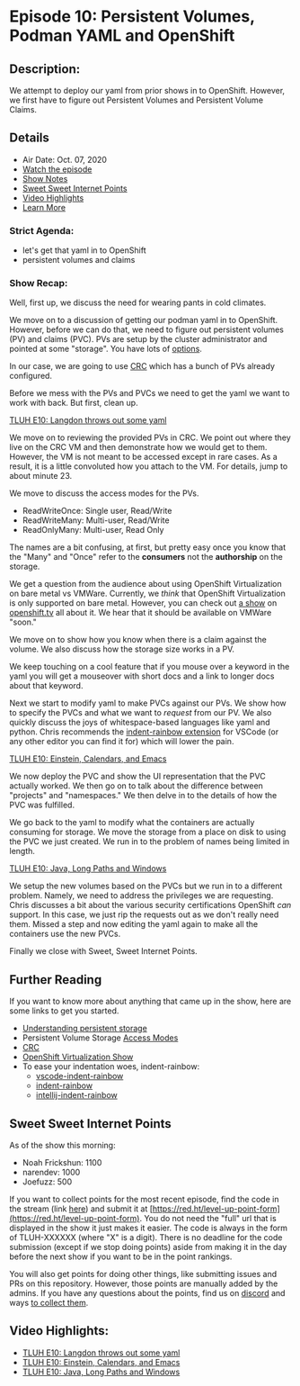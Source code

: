 # Episode 10: Persistent Volumes, Podman YAML and OpenShift

## Description:

We attempt to deploy our yaml from prior shows in to OpenShift.
However, we first have to figure out Persistent Volumes and Persistent Volume Claims.

## Details
* Air Date: Oct. 07, 2020
* [Watch the episode](https://youtu.be/jw0e0zBcoEs)
* [Show Notes](#show-notes)
* [Sweet Sweet Internet Points](#sweet-sweet-internet-points)
* [Video Highlights](#video-highlights)
* [Learn More](https://red.ht/leveluphour)

### Strict Agenda:
* let's get that yaml in to OpenShift
* persistent volumes and claims

### Show Recap:

Well, first up, we discuss the need for wearing pants in cold climates.

We move on to a discussion of getting our podman yaml in to OpenShift.
However, before we can do that, we need to figure out persistent volumes (PV) and claims (PVC).
PVs are setup by the cluster administrator and pointed at some "storage".
You have lots of [options](https://docs.openshift.com/container-platform/4.5/storage/understanding-persistent-storage.html#types-of-persistent-volumes_understanding-persistent-storage).

In our case, we are going to use [CRC](https://developers.redhat.com/products/codeready-containers/overview) which has a bunch of PVs already configured.

Before we mess with the PVs and PVCs we need to get the yaml we want to work with back.
But first, clean up.

[TLUH E10: Langdon throws out some yaml](https://clips.twitch.tv/ResolutePoisedBeefTriHard)

We move on to reviewing the provided PVs in CRC.
We point out where they live on the CRC VM and then demonstrate how we would get to them.
However, the VM is not meant to be accessed except in rare cases.
As a result, it is a little convoluted how you attach to the VM.
For details, jump to about minute 23.

We move to discuss the access modes for the PVs.

* ReadWriteOnce: Single user, Read/Write
* ReadWriteMany: Multi-user, Read/Write
* ReadOnlyMany: Multi-user, Read Only

The names are a bit confusing, at first, but pretty easy once you know that the "Many" and "Once" refer to the **consumers** not the **authorship** on the storage.

We get a question from the audience about using OpenShift Virtualization on bare metal vs VMWare.
Currently, we *think* that OpenShift Virtualization is only supported on bare metal.
However, you can check out [a show](https://www.youtube.com/watch?v=ucllLdo-e4M) on [openshift.tv](https://openshift.tv) all about it.
We hear that it should be available on VMWare "soon."

We move on to show how you know when there is a claim against the volume.
We also discuss how the storage size works in a PV.

We keep touching on a cool feature that if you mouse over a keyword in the yaml you will get a mouseover with short docs and a link to longer docs about that keyword.

Next we start to modify yaml to make PVCs against our PVs.
We show how to specify the PVCs and what we want to *request* from our PV.
We also quickly discuss the joys of whitespace-based languages like yaml and python.
Chris recommends the [indent-rainbow extension](https://github.com/oderwat/vscode-indent-rainbow) for VSCode (or any other editor you can find it for) which will lower the pain.

[TLUH E10: Einstein, Calendars, and Emacs](https://clips.twitch.tv/RelievedSolidFlyDansGame)

We now deploy the PVC and show the UI representation that the PVC actually worked.
We then go on to talk about the difference between "projects" and "namespaces."
We then delve in to the details of how the PVC was fulfilled.

We go back to the yaml to modify what the containers are actually consuming for storage.
We move the storage from a place on disk to using the PVC we just created.
We run in to the problem of names being limited in length.

[TLUH E10: Java, Long Paths and Windows](https://clips.twitch.tv/CrowdedAgitatedPorcupineCoolStoryBro)

We setup the new volumes based on the PVCs but we run in to a different problem.
Namely, we need to address the privileges we are requesting.
Chris discusses a bit about the various security certifications OpenShift *can* support.
In this case, we just rip the requests out as we don't really need them.
Missed a step and now editing the yaml again to make all the containers use the new PVCs.

Finally we close with Sweet, Sweet Internet Points.

## Further Reading

If you want to know more about anything that came up in the show, here are some links to get you started.
* [Understanding persistent storage](https://docs.openshift.com/container-platform/4.5/storage/understanding-persistent-storage.html)
* Persistent Volume Storage [Access Modes](https://kubernetes.io/docs/concepts/storage/persistent-volumes/#access-modes)
* [CRC](https://developers.redhat.com/products/codeready-containers/overview)
* [OpenShift Virtualization Show](https://www.youtube.com/watch?v=ucllLdo-e4M)
* To ease your indentation woes, indent-rainbow:
    * [vscode-indent-rainbow](https://github.com/oderwat/vscode-indent-rainbow)
    * [indent-rainbow](https://marketplace.visualstudio.com/items?itemName=oderwat.indent-rainbow)
    * [intellij-indent-rainbow](https://github.com/dima74/intellij-indent-rainbow)

## Sweet Sweet Internet Points
As of the show this morning:
* Noah Frickshun: 1100
* narendev: 1000
* Joefuzz: 500

If you want to collect points for the most recent episode, find the code in the stream (link [here](#details)) and submit it at [https://red.ht/level-up-point-form](https://red.ht/level-up-point-form).
You do not need the "full" url that is displayed in the show it just makes it easier.
The code is always in the form of TLUH-XXXXXX (where "X" is a digit).
There is no deadline for the code submission (except if we stop doing points) aside from making it in the day before the next show if you want to be in the point rankings.

You will also get points for doing other things, like submitting issues and PRs on this repository.
However, those points are manually added by the admins.
If you have any questions about the points, find us on [discord](https://discord.gg/5VMVGJt) and ways [to collect them](../activities.md).

## Video Highlights:
* [TLUH E10: Langdon throws out some yaml](https://clips.twitch.tv/ResolutePoisedBeefTriHard)
* [TLUH E10: Einstein, Calendars, and Emacs](https://clips.twitch.tv/RelievedSolidFlyDansGame)
* [TLUH E10: Java, Long Paths and Windows](https://clips.twitch.tv/CrowdedAgitatedPorcupineCoolStoryBro)

